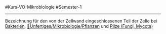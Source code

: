#Kurs-VO-Mikrobiologie  #Semester-1

---

Bezeichnung für den von der Zellwand eingeschlossenen Teil der Zelle bei [Bakterien](Bakterien.md), [📂Unfertiges/Mikrobiologie/Pflanzen](%F0%9F%93%82Unfertiges/Mikrobiologie/Pflanzen.md) und [Pilze (Fungi, Mycota)](Pilze-(Fungi,-Mycota).md)
